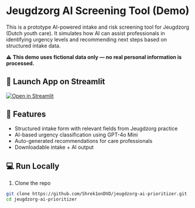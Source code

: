 # Jeugdzorg AI Screening Tool (Demo)

This is a prototype AI-powered intake and risk screening tool for Jeugdzorg (Dutch youth care). It simulates how AI can assist professionals in identifying urgency levels and recommending next steps based on structured intake data.

⚠️ **This demo uses fictional data only — no real personal information is processed.**

## 🚀 Launch App on Streamlit

[![Open in Streamlit](https://static.streamlit.io/badges/streamlit_badge_black_white.svg)]([https://fqrwxahyn85vdr2bhx5xzd-project458.streamlit.app/])

## 🧪 Features

- Structured intake form with relevant fields from Jeugdzorg practice
- AI-based urgency classification using GPT-4o Mini
- Auto-generated recommendations for care professionals
- Downloadable intake + AI output

## 💻 Run Locally

1. Clone the repo

```bash
git clone https://github.com/Shrek1onDVD/jeugdzorg-ai-prioritizer.git
cd jeugdzorg-ai-prioritizer

